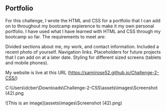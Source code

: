 

## Portfolio

For this challenge, I wrote the HTML and CSS for a portfolio that I can add on to throughout my bootcamp expierence to make it my own personal portfolio. I have used what I have learned with HTML and CSS through my bootcamp so far. The requirements to meet are:

Divided sections about me, my work, and contact information. 
Included a recent photo of yourself.
Navigation links.
Placeholders for future projects that I can add on at a later date.
Styling for different sized screens (tablets and mobile phones).

My website is live at this URL (https://samiirose52.github.io/Challenge-2-CSS/)

C:\Users\dcber\Downloads\Challenge-2-CSS\assets\images\Screenshot (42).png

![This is an image](assets\images\Screenshot (42).png)